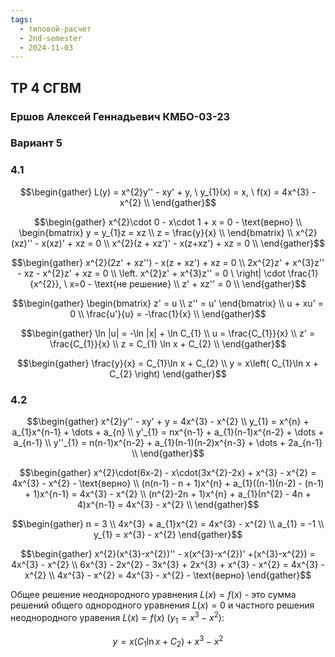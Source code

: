 ```yaml
---
tags:
  - типовой-расчет
  - 2nd-semester
  - 2024-11-03
---
```


## ТР 4 СГВМ

### Ершов Алексей Геннадьевич КМБО-03-23

### Вариант 5

### 4.1

$$\begin{gather}
L(y) = x^{2}y'' - xy' + y, \ y_{1}(x) = x, \ f(x) = 4x^{3} - x^{2} \\
\end{gather}$$

$$\begin{gather}
x^{2}\cdot 0 - x\cdot 1 + x = 0 - \text{верно} \\
\begin{bmatrix}
y = y_{1}z = xz \\
z = \frac{y}{x} \\
\end{bmatrix} \\
x^{2}(xz)'' - x(xz)' + xz = 0 \\
x^{2}(z + xz')' - x(z+xz') + xz = 0 \\
\end{gather}$$

$$\begin{gather}
x^{2}(2z' + xz'') - x(z + xz') + xz = 0 \\
2x^{2}z' + x^{3}z'' - xz - x^{2}z' + xz = 0 \\
\left. x^{2}z' + x^{3}z'' = 0 \ \right| \cdot \frac{1}{x^{2}}, \ x=0 - \text{не решение} \\
z' + xz'' = 0 \\
\end{gather}$$

$$\begin{gather}
\begin{bmatrix}
z' = u \\
z'' = u'
\end{bmatrix} \\
u + xu' = 0 \\
\frac{u'}{u} = -\frac{1}{x} \\
\end{gather}$$

$$\begin{gather}
\ln |u| = -\ln |x| + \ln C_{1} \\
u = \frac{C_{1}}{x} \\
z' = \frac{C_{1}}{x} \\
z = C_{1} \ln x + C_{2} \\
\end{gather}$$

$$\begin{gather}
\frac{y}{x} = C_{1}\ln x + C_{2} \\
y = x\left( C_{1}\ln x + C_{2} \right)
\end{gather}$$

### 4.2

$$\begin{gather}
x^{2}y'' - xy' + y = 4x^{3} - x^{2} \\
y_{1} = x^{n} + a_{1}x^{n-1} + \dots + a_{n} \\
y'_{1} = nx^{n-1} + a_{1}(n-1)x^{n-2} + \dots + a_{n-1} \\
y''_{1} = n(n-1)x^{n-2} + a_{1}(n-1)(n-2)x^{n-3} + \dots + 2a_{n-1} \\
\end{gather}$$

$$\begin{gather}
x^{2}\cdot(6x-2) - x\cdot(3x^{2}-2x) + x^{3} - x^{2} = 4x^{3} - x^{2} - \text{верно} \\
(n(n-1) - n + 1)x^{n} + a_{1}((n-1)(n-2) - (n-1) + 1)x^{n-1} = 4x^{3} - x^{2} \\
(n^{2}-2n + 1)x^{n} + a_{1}(n^{2} - 4n + 4)x^{n-1} = 4x^{3} - x^{2} \\
\end{gather}$$

$$\begin{gather}
n = 3 \\
4x^{3} + a_{1}x^{2} = 4x^{3} - x^{2} \\
a_{1} = -1 \\
y_{1} = x^{3} - x^{2}
\end{gather}$$

$$\begin{gather}
x^{2}(x^{3}-x^{2})'' - x(x^{3}-x^{2})' +(x^{3}-x^{2}) = 4x^{3} - x^{2} \\
6x^{3} - 2x^{2} - 3x^{3} + 2x^{3} + x^{3} - x^{2} = 4x^{3} - x^{2} \\
4x^{3} - x^{2} = 4x^{3} - x^{2} - \text{верно}
\end{gather}$$

Общее решение неоднородного уравнения $L(x) = f(x)$ - это сумма решений общего однородного уравнения $L(x) = 0$ и частного решения неоднородного уравения $L(x) = f(x)$ ($y_{1} = x^{3} - x^{2}$):

$$y = x(C_{1}\ln x + C_{2}) + x^{3} - x^{2}$$
